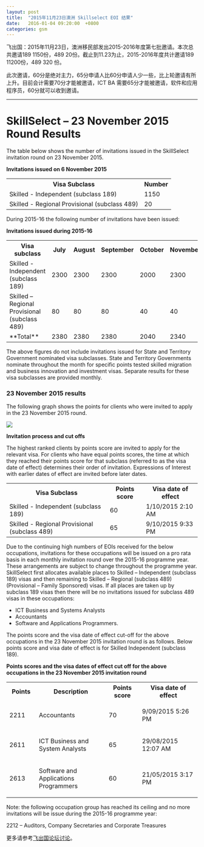 ```yaml
---
layout: post
title:  "2015年11月23日澳洲 Skillselect EOI 结果"
date:   2016-01-04 09:20:00  +0800
categories: gsm
---
```


飞出国：2015年11月23日，澳洲移民部发出2015-2016年度第七批邀请。本次总共邀请189 1150份，489 20份。截止到11.23为止，2015-2016年度共计邀请189 11200份，489 320 份。

此次邀请，60分是绝对主力，65分申请人比60分申请人少一些，比上轮邀请有所上升。目前会计需要70分才能被邀请，ICT BA 需要65分才能被邀请，软件和应用程序员，60分就可以收到邀请。

------------

# SkillSelect – 23 November 2015 Round Results

The table below shows the number of invitations issued in the SkillSelect invitation round on 23 November 2015.

**Invitations issued on 6 November 2015**  

<table class="table-100">

<tbody>

<tr>

<th>Visa Subclass</th>

<th>Number</th>

</tr>

<tr>

<td>Skilled - Independent (subclass 189)</td>

<td class="text-align-right">1150</td>

</tr>

<tr>

<td>Skilled - Regional Provisional (subclass 489)</td>

<td class="text-align-right">20</td>

</tr>

</tbody>

</table>

During 2015-16 the following number of invitations have been issued:

**Invitations issued during 2015-16**

<table class="table-100">

<tbody>

<tr>

<th>Visa subclass</th>

<th>July</th>
<th>August</th>
<th>September</th>
<th>October</th>
<th>November</th>
<th>Total</th>

</tr>

<tr>

<td>Skilled - Independent (subclass 189)</td>

<td class="text-align-right">2300</td>
<td class="text-align-right">2300</td>
<td class="text-align-right">2300</td>
<td class="text-align-right">2000</td>
<td class="text-align-right">2300</td>
<td class="text-align-right">11200</td>
</tr>

<tr>

<td>Skilled – Regional Provisional (subclass 489)</td>

<td class="text-align-right">80</td>
<td class="text-align-right">80</td>
<td class="text-align-right">80</td>
<td class="text-align-right">40</td>
<td class="text-align-right">40</td>
<td class="text-align-right">320</td>
</tr>

<tr>

<td>**Total**</td>

<td class="text-align-right">2380 </td>
<td class="text-align-right">2380</td>
<td class="text-align-right">2380</td>
<td class="text-align-right">2040</td>
<td class="text-align-right">2340</td>
<td class="text-align-right">11520</td>
</tr>

</tbody>

</table>

The above figures do not include invitations issued for State and Territory Government nominated visa subclasses. State and Territory Governments nominate throughout the month for specific points tested skilled migration and business innovation and investment visas. Separate results for these visa subclasses are provided monthly.

### 23 November 2015 results

The following graph shows the points for clients who were invited to apply in the 23 November 2015 round.

![](http://www.border.gov.au/WorkinginAustralia/PublishingImages/Pages/SkillSelect-23-November-2015-Round-Results/graph-23-november-2015.jpg)

**Invitation process and cut offs**

The highest ranked clients by points score are invited to apply for the relevant visa. For clients who have equal points scores, the time at which they reached their points score for that subclass (referred to as the visa date of effect) determines their order of invitation. Expressions of Interest with earlier dates of effect are invited before later dates.

<table class="table-100">

<tbody>

<tr>

<th>Visa Subclass</th>

<th>​Points score</th>

<th>Visa date of effect</th>

</tr>

<tr>

<td>Skilled - Independent (subclass 189)</td>

<td>60</td>

<td>1/10/2015 2:10 AM</td>

</tr>

<tr>

<td>Skilled - Regional Provisional (subclass 489)</td>

<td>65</td>

<td>9/10/2015 9:33 PM</td>

</tr>

</tbody>

</table>

Due to the continuing high numbers of EOIs received for the below occupations, invitations for these occupations will be issued on a pro rata basis in each monthly invitation round over the 2015-16 programme year. These arrangements are subject to change throughout the programme year.  SkillSelect first allocates available places to Skilled – Independent (subclass 189) visas and then remaining to Skilled – Regional (subclass 489) (Provisional – Family Sponsored) visas. If all places are taken up by subclass 189 visas then there will be no invitations issued for subclass 489 visas in these occupations:

*   ICT Business and Systems Analysts
*   Accountants
*   Software and Applications Programmers.

The points score and the visa date of effect cut-off for the above occupations in the 23 November 2015 invitation round is as follows.  Below points score and visa date of effect is for Skilled Independent (subclass 189).

**Points scores and the visa dates of effect cut off for the above occupations in the 23 November 2015 invitation roun​d**

<table class="table-100">

<tbody>

<tr>

<th>Points</th>

<th>Description</th>

<th>Points score</th>

<th>Visa date of effect</th>

</tr>

<tr>

<td width="78">

2211

</td>

<td width="253">

Accountants

</td>

<td width="101">

70 

</td>

<td width="195">

9/09/2015 5:26 PM

</td>

</tr>

<tr>

<td width="78">

2611

</td>

<td width="253">

ICT Business and System Analysts

</td>

<td width="101">

65 

</td>

<td width="195">

29/08/2015 12:07 AM

</td>

</tr>

<tr>

<td width="78">

2613

</td>

<td width="253">

Software and Applications Programmers

</td>

<td width="101">

60

</td>

<td width="195">

21/05/2015 3:17 PM

</td>

</tr>

</tbody>

</table>

Note: ​the following occupation group has reached its ceiling and no more invitations will be issue during the 2015-16 programme year:

2212 – Auditors, Company Secretaries and Corporate Treasures

更多请参考<a href="http://bbs.fcgvisa.com/t/eoi/6335" target="_blank">飞出国论坛讨论</a>。